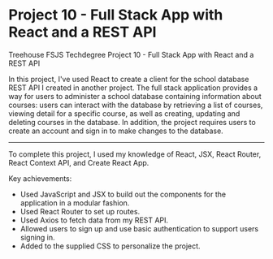 # Project 10 - Full Stack App with React and a REST API
 Treehouse FSJS Techdegree Project 10 - Full Stack App with React and a REST API

In this project, I've used React to create a client for the school database REST API I created in another project. The full stack application provides a way for users to administer a school database containing information about courses: users can interact with the database by retrieving a list of courses, viewing detail for a specific course, as well as creating, updating and deleting courses in the database.
In addition, the project requires users to create an account and sign in to make changes to the database.

---

To complete this project, I used my knowledge of React, JSX, React Router, React Context API, and Create React App.

Key achievements:
- Used JavaScript and JSX to build out the components for the application in a modular fashion.
- Used React Router to set up routes.
- Used Axios to fetch data from my REST API.
- Allowed users to sign up and use basic authentication to support users signing in.
- Added to the supplied CSS to personalize the project.
